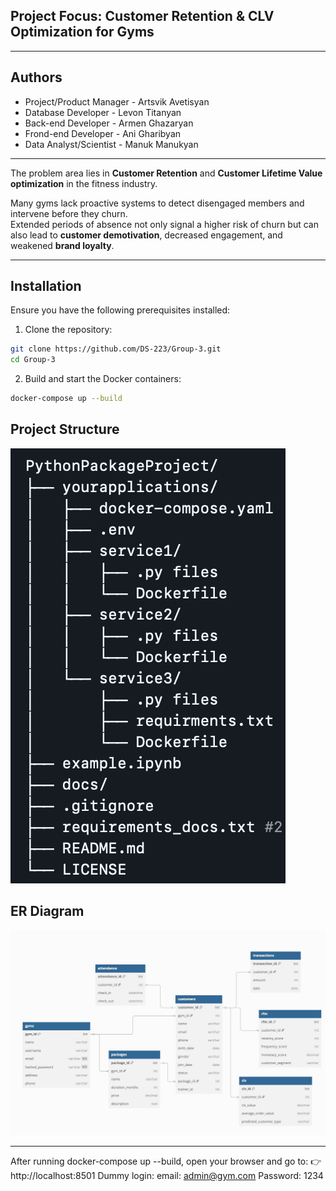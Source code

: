 ## **Project Focus:** Customer Retention & CLV Optimization for Gyms

--- 

## **Authors**

- Project/Product Manager - Artsvik Avetisyan
- Database Developer - Levon Titanyan
- Back-end Developer - Armen Ghazaryan
- Frond-end Developer - Ani Gharibyan
- Data Analyst/Scientist - Manuk Manukyan

---

The problem area lies in **Customer Retention** and **Customer Lifetime Value optimization** in the fitness industry.

Many gyms lack proactive systems to detect disengaged members and intervene before they churn.  
Extended periods of absence not only signal a higher risk of churn but can also lead to **customer demotivation**, decreased engagement, and weakened **brand loyalty**.  

---

## Installation

Ensure you have the following prerequisites installed:

1. Clone the repository:

```bash
git clone https://github.com/DS-223/Group-3.git
cd Group-3
```

2. Build and start the Docker containers:

```bash
docker-compose up --build
```

## Project Structure

![Project Structure](docs/Structure.png)

## ER Diagram

![ER Diagram](docs/ERD.jpg)

---

After running docker-compose up --build, open your browser and go to:
👉 http://localhost:8501
Dummy login:
email: admin@gym.com
Password: 1234